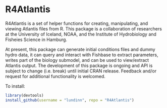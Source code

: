 # R4Atlantis

R4Atlantis is a set of helper functions for creating, manipulating, and viewing Atlantis files from R. This package is a collaboration of researchers at the University of Iceland, NOAA, and the Institute of Hydrobiology and Fisheies Science in Hamburg. 

At present, this package can generate initial conditions files and dummy hydro data, it can query and interact with Fishbase to extract parameters, writes part of the biology submodel, and can be used to view/extract Atlantis output. The development of this package is ongoing and API is subject to change (i.e. break) until initial CRAN release. Feedback and/or request for additional functionality is welcomed.  

To install: 

```R
library(devtools)
install_github(username = "lundinn", repo = "R4Atlantis")
```

